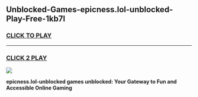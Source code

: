 
## Unblocked-Games-epicness.lol-unblocked-Play-Free-1kb7l
<h3>
<a href="https://premium76.site?title=epicness.lol-unblocked&ref=19M">CLICK TO PLAY</a></h3>
<hr>

<h3>
<a href="https://premium76.site?title=epicness.lol-unblocked&ref=19M">CLICK 2 PLAY</a>
  
</h3>

<a href="https://premium76.site?title=epicness.lol-unblocked&ref=19M"><img src="https://clearcache.store/games.png"></a>


**epicness.lol-unblocked games unblocked: Your Gateway to Fun and Accessible Online Gaming**
